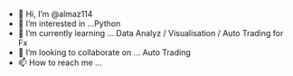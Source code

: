 - 👋 Hi, I’m @almaz114
- 👀 I’m interested in ...Python
- 🌱 I’m currently learning ... Data Analyz / Visualisation / Auto Trading for Fx
- 💞️ I’m looking to collaborate on ... Auto Trading
- 📫 How to reach me ...

<!---
almaz114/almaz114 is a ✨ special ✨ repository because its `README.md` (this file) appears on your GitHub profile.
You can click the Preview link to take a look at your changes.
--->

